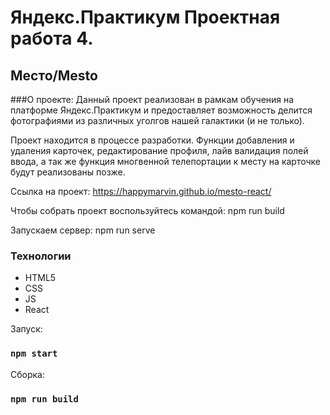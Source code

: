 # Яндекс.Практикум Проектная работа 4.

## Место/Mesto

###О проекте:
Данный проект реализован в рамкам обучения на платформе Яндекс.Практикум 
и предоставляет возможность делится фотографиями из различных уголгов нашей 
галактики (и не только).

Проект находится в процессе разработки. Функции добавления и удаления карточек, 
редактирование профиля, лайв валидация полей ввода, а так же функция многвенной 
телепортации к месту на карточке будут реализованы позже.

Ссылка на проект:
https://happymarvin.github.io/mesto-react/

Чтобы собрать проект воспользуйтесь командой:
npm run build

Запускаем сервер:
npm run serve

### Технологии

* HTML5
* CSS
* JS
* React

Запуск:

### `npm start`

Сборка:

### `npm run build`
